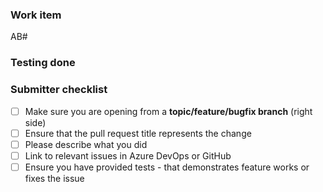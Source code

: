 <!-- Please describe your pull request in this section. 
What does your pull request do? Anything for the reviewer to know?

If there's anything interesting to call out to reviewers, create the pull request first and then do
a self-review, adding your open comments to the PR description to explain why something has been done in a particular way.
-->


### Work item 

<!-- Add your work item number after AB#, e.g. AB#1234, Azure Boards will automatically link it for you -->
AB#

### Testing done

<!-- Comment:
Provide a clear description of how this change was tested.
At minimum this should include proof that a computer has executed the changed lines.
Ideally this should include an automated test or an explanation as to why this change has no tests.
Note that automated test coverage is less than complete, so a successful PR build does not necessarily imply that a computer has executed the changed lines.
If automated test coverage does not exist for the lines you are changing, you must describe the scenario(s) in which you manually tested the change.
For refactoring and code cleanup changes, exercise the code before and after the change and verify the behavior remains the same.
-->

### Submitter checklist
- [ ] Make sure you are opening from a **topic/feature/bugfix branch** (right side)
- [ ] Ensure that the pull request title represents the change
- [ ] Please describe what you did
- [ ] Link to relevant issues in Azure DevOps or GitHub
- [ ] Ensure you have provided tests - that demonstrates feature works or fixes the issue

<!--
Put an `x` into the [ ] to show you have filled the information.
The template comes from https://github.com/networkrail-azure/.github/blob/main/pull_request_template.md 
You can override it by creating .github/pull_request_template.md in your own repository 
-->
